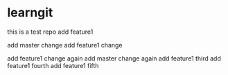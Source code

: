 # learngit
this is a test repo
add feature1

add master change
add feature1 change

add feature1 change again
add master change again
add feature1 third
add feature1 fourth
add feature1 fifth
